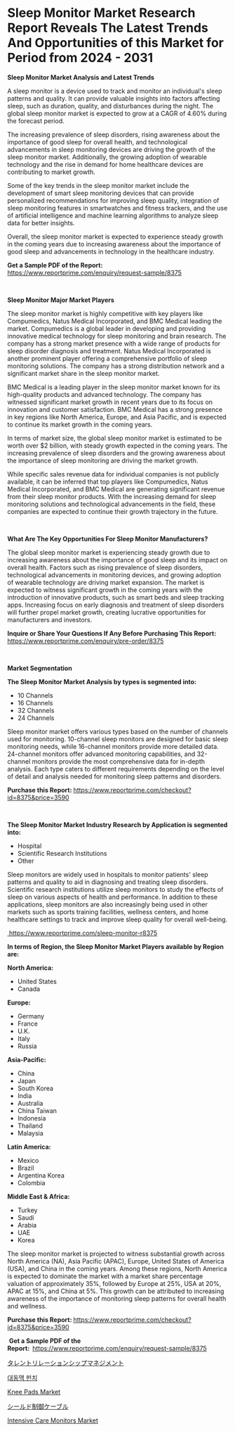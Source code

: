 <p><h1>Sleep Monitor Market Research Report Reveals The Latest Trends And Opportunities of this Market for Period from 2024 - 2031</h1></p><p><strong>Sleep Monitor Market Analysis and Latest Trends</strong></p>
<p><p>A sleep monitor is a device used to track and monitor an individual's sleep patterns and quality. It can provide valuable insights into factors affecting sleep, such as duration, quality, and disturbances during the night. The global sleep monitor market is expected to grow at a CAGR of 4.60% during the forecast period.</p><p>The increasing prevalence of sleep disorders, rising awareness about the importance of good sleep for overall health, and technological advancements in sleep monitoring devices are driving the growth of the sleep monitor market. Additionally, the growing adoption of wearable technology and the rise in demand for home healthcare devices are contributing to market growth.</p><p>Some of the key trends in the sleep monitor market include the development of smart sleep monitoring devices that can provide personalized recommendations for improving sleep quality, integration of sleep monitoring features in smartwatches and fitness trackers, and the use of artificial intelligence and machine learning algorithms to analyze sleep data for better insights.</p><p>Overall, the sleep monitor market is expected to experience steady growth in the coming years due to increasing awareness about the importance of good sleep and advancements in technology in the healthcare industry.</p></p>
<p><strong>Get a Sample PDF of the Report:&nbsp;</strong> <a href="https://www.reportprime.com/enquiry/request-sample/8375">https://www.reportprime.com/enquiry/request-sample/8375</a></p>
<p>&nbsp;</p>
<p><strong>Sleep Monitor Major Market Players</strong></p>
<p><p>The sleep monitor market is highly competitive with key players like Compumedics, Natus Medical Incorporated, and BMC Medical leading the market. Compumedics is a global leader in developing and providing innovative medical technology for sleep monitoring and brain research. The company has a strong market presence with a wide range of products for sleep disorder diagnosis and treatment. Natus Medical Incorporated is another prominent player offering a comprehensive portfolio of sleep monitoring solutions. The company has a strong distribution network and a significant market share in the sleep monitor market.</p><p>BMC Medical is a leading player in the sleep monitor market known for its high-quality products and advanced technology. The company has witnessed significant market growth in recent years due to its focus on innovation and customer satisfaction. BMC Medical has a strong presence in key regions like North America, Europe, and Asia Pacific, and is expected to continue its market growth in the coming years.</p><p>In terms of market size, the global sleep monitor market is estimated to be worth over $2 billion, with steady growth expected in the coming years. The increasing prevalence of sleep disorders and the growing awareness about the importance of sleep monitoring are driving the market growth.</p><p>While specific sales revenue data for individual companies is not publicly available, it can be inferred that top players like Compumedics, Natus Medical Incorporated, and BMC Medical are generating significant revenue from their sleep monitor products. With the increasing demand for sleep monitoring solutions and technological advancements in the field, these companies are expected to continue their growth trajectory in the future.</p></p>
<p>&nbsp;</p>
<p><strong>What Are The Key Opportunities For Sleep Monitor Manufacturers?</strong></p>
<p><p>The global sleep monitor market is experiencing steady growth due to increasing awareness about the importance of good sleep and its impact on overall health. Factors such as rising prevalence of sleep disorders, technological advancements in monitoring devices, and growing adoption of wearable technology are driving market expansion. The market is expected to witness significant growth in the coming years with the introduction of innovative products, such as smart beds and sleep tracking apps. Increasing focus on early diagnosis and treatment of sleep disorders will further propel market growth, creating lucrative opportunities for manufacturers and investors.</p></p>
<p><strong>Inquire or Share Your Questions If Any Before Purchasing This Report:</strong> <a href="https://www.reportprime.com/enquiry/pre-order/8375">https://www.reportprime.com/enquiry/pre-order/8375</a></p>
<p>&nbsp;</p>
<p><strong>Market Segmentation</strong></p>
<p><strong>The Sleep Monitor Market Analysis by types is segmented into:</strong></p>
<p><ul><li>10 Channels</li><li>16 Channels</li><li>32 Channels</li><li>24 Channels</li></ul></p>
<p><p>Sleep monitor market offers various types based on the number of channels used for monitoring. 10-channel sleep monitors are designed for basic sleep monitoring needs, while 16-channel monitors provide more detailed data. 24-channel monitors offer advanced monitoring capabilities, and 32-channel monitors provide the most comprehensive data for in-depth analysis. Each type caters to different requirements depending on the level of detail and analysis needed for monitoring sleep patterns and disorders.</p></p>
<p><strong>Purchase this Report:&nbsp;</strong><a href="https://www.reportprime.com/checkout?id=8375&price=3590">https://www.reportprime.com/checkout?id=8375&price=3590</a></p>
<p>&nbsp;</p>
<p><strong>The Sleep Monitor Market Industry Research by Application is segmented into:</strong></p>
<p><ul><li>Hospital</li><li>Scientific Research Institutions</li><li>Other</li></ul></p>
<p><p>Sleep monitors are widely used in hospitals to monitor patients' sleep patterns and quality to aid in diagnosing and treating sleep disorders. Scientific research institutions utilize sleep monitors to study the effects of sleep on various aspects of health and performance. In addition to these applications, sleep monitors are also increasingly being used in other markets such as sports training facilities, wellness centers, and home healthcare settings to track and improve sleep quality for overall well-being.</p></p>
<p><a href="https://www.reportprime.com/sleep-monitor-r8375">&nbsp;https://www.reportprime.com/sleep-monitor-r8375</a></p>
<p><strong>In terms of Region, the Sleep Monitor Market Players available by Region are:</strong></p>
<p>
    <p> <strong> North America: </strong>
        <ul>
            <li>United States</li>
            <li>Canada</li>
        </ul>
        </p> 
    <p> <strong> Europe: </strong>
        <ul>
            <li>Germany</li>
            <li>France</li>
            <li>U.K.</li>
            <li>Italy</li>
            <li>Russia</li>
        </ul>
        </p> 
    <p> <strong> Asia-Pacific: </strong>
        <ul>
            <li>China</li>
            <li>Japan</li>
            <li>South Korea</li>
            <li>India</li>
            <li>Australia</li>
            <li>China Taiwan</li>
            <li>Indonesia</li>
            <li>Thailand</li>
            <li>Malaysia</li>
        </ul>
        </p> 
    <p> <strong> Latin America: </strong>
        <ul>
            <li>Mexico</li>
            <li>Brazil</li>
            <li>Argentina Korea</li>
            <li>Colombia</li>
        </ul>
        </p> 
    <p> <strong> Middle East & Africa: </strong>
        <ul>
            <li>Turkey</li>
            <li>Saudi</li>
            <li>Arabia</li>
            <li>UAE</li>
            <li>Korea</li>
        </ul>
    </p>
    </p>
<p><p>The sleep monitor market is projected to witness substantial growth across North America (NA), Asia Pacific (APAC), Europe, United States of America (USA), and China in the coming years. Among these regions, North America is expected to dominate the market with a market share percentage valuation of approximately 35%, followed by Europe at 25%, USA at 20%, APAC at 15%, and China at 5%. This growth can be attributed to increasing awareness of the importance of monitoring sleep patterns for overall health and wellness.</p></p>
<p><strong>Purchase this Report: </strong><a href="https://www.reportprime.com/checkout?id=8375&price=3590">https://www.reportprime.com/checkout?id=8375&price=3590</a></p>
<p>&nbsp;<strong>Get a Sample PDF of the Report:&nbsp;&nbsp;</strong><a href="https://www.reportprime.com/enquiry/request-sample/8375">https://www.reportprime.com/enquiry/request-sample/8375</a></p>
<p><strong></strong></p>
<p><p><a href="https://medium.com/@isomgleason2023/%E4%BA%BA%E6%9D%90%E9%96%A2%E4%BF%82%E7%AE%A1%E7%90%86%E5%B8%82%E5%A0%B4%E3%81%AE%E5%88%86%E6%9E%90-%E3%82%B0%E3%83%AD%E3%83%BC%E3%83%90%E3%83%AB%E7%94%A3%E6%A5%AD%E3%81%AE%E5%B1%95%E6%9C%9B%E3%81%A8%E4%BA%88%E6%B8%AC-2024%E5%B9%B4%E3%81%8B%E3%82%892031%E5%B9%B4-20d6b61d1d8d">タレントリレーションシップマネジメント</a></p><p><a href="https://medium.com/@lizaheller2023/2024%EB%85%84%EB%B6%80%ED%84%B0-2031%EB%85%84%EA%B9%8C%EC%A7%80-%EC%98%88%EC%83%81%EB%90%98%EB%8A%94-%EB%8C%80%EB%8F%99%EB%A7%A5-%ED%8E%80%EC%B9%98-%EC%8B%9C%EC%9E%A5-%EB%8F%99%ED%96%A5-%EB%B0%8F-%EC%8B%9C%EC%9E%A5-%EB%B6%84%EC%84%9D-f4899e14b583">대동맥 펀치</a></p><p><a href="https://issuu.com/reportprime-2/docs/knee-pads-market-size-2030.pptx">Knee Pads Market</a></p><p><a href="https://github.com/dzy793153605/Market-Research-Report-List-2/blob/main/664846777268.md">シールド制御ケーブル</a></p><p><a href="https://github.com/jodemen/Market-Research-Report-List-2/blob/main/intensive-care-monitors-market.md">Intensive Care Monitors Market</a></p></p>